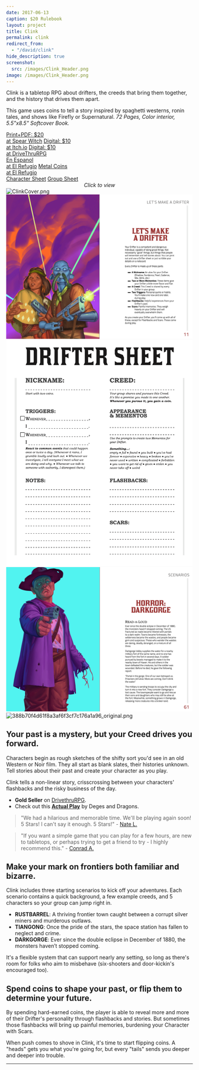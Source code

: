 ```yaml
---
date: 2017-06-13
caption: $20 Rulebook
layout: project
title: Clink
permalink: clink
redirect_from:
  - "/david/clink"
hide_description: true
screenshot:
  src: /images/Clink_Header.png
image: /images/Clink_Header.png
---
```


Clink is a tabletop RPG about drifters, the creeds that bring them together, and the history that drives them apart. 

This game uses coins to tell a story inspired by spaghetti westerns, ronin tales, and shows like Firefly or Supernatural. *72 Pages, Color interior, 5.5"x8.5" Softcover Book.*

<div class="shopping-buttons">
<a target="_blank" href="https://spearwitch.com/products/clink" class="btn btn-primary spearBTN">Print+PDF: $20<br>at Spear Witch</a>
<a target="_blank" href="https://davidschirduan.itch.io/clink" class="btn btn-primary itchBTN">Digital: $10<br>at Itch.io</a>
<a target="_blank" href="https://www.drivethrurpg.com/product/236659/Clink-RPG" class="btn btn-primary dtrpgBTN">Digital: $10<br>at DriveThruRPG</a>
<div style="width:100%;margin:0px;padding:0px;"></div>
<a target="_blank" href="https://www.elrefugioeditorial.com/tienda/clink" class="btn btn-primary clinkBTN">En Espanol<br>at El Refugio</a>
<a target="_blank" href="https://www.elrefugioeditorial.com/tienda/bolsa-3-monedas-clink" class="btn btn-primary clinkBTN">Metal Coins<br>at El Refugio</a>
</div>   

<div class="shopping-buttons">
<a target="_blank" href="/files/Clink_Character_Sheet.pdf" class="btn btn-primary">Character Sheet</a>
<a target="_blank" href="/files/Clink_Group_Sheet.pdf" class="btn btn-primary">Group Sheet</a>
</div>   

<div id="images" class="shopping-images">
<p style="margin: 0px;padding:0px;text-align:center;font-style:italic;">Click to view</p>
<img src="/images/posts/ClinkCover.png" alt="ClinkCover.png">
<img src="/images/Clink_spread2.png" alt="Clink_spread2.png">
<img src="/images/clink_sheet1.png" alt="clink_sheet1.png">
<img src="/images/Clink_spread1.png" alt="Clink_spread1.png">
<img src="/images/posts/388b70f4d61f8a3af6f3cf7c176a1a96_original.png" alt="388b70f4d61f8a3af6f3cf7c176a1a96_original.png">
</div>

## Your past is a mystery, but your Creed drives you forward.

Characters begin as rough sketches of the shifty sort you'd see in an old Western or Noir film. They all start as blank slates, their histories unknown. Tell stories about their past and create your character as you play.

Clink tells a non-linear story, crisscrossing between your characters' flashbacks and the risky business of the day. 

- **Gold Seller** on [DrivethruRPG](https://www.drivethrurpg.com/product/236659/Clink-RPG).
- Check out this [**Actual Play**](https://youtu.be/KSVjb-8G3BE) by Deges and Dragons.

> "We had a hilarious and memorable time. We'll be playing again soon! 5 Stars! I can't say it enough. 5 Stars!" - [Nate L.](https://www.drivethrurpg.com/product_reviews.php?products_id=236659&customers_id=1513007)

> "If you want a simple game that you can play for a few hours, are new to tabletops, or perhaps trying to get a friend to try - I highly recommend this." - [Conrad A.](https://www.drivethrurpg.com/product_reviews.php?products_id=236659&customers_id=746255)

## Make your mark on frontiers both familiar and bizarre.

Clink includes three starting scenarios to kick off your adventures. Each scenario contains a quick background, a few example creeds, and 5 characters so your group can jump right in.

 - **RUSTBARREL**: A thriving frontier town caught between a corrupt silver miners and murderous outlaws.
 - **TIANGONG**: Once the pride of the stars, the space station has fallen to neglect and crime.
 - **DARKGORGE**: Ever since the double eclipse in December of 1880, the monsters haven’t stopped coming.

It's a flexible system that can support nearly any setting, so long as there's room for folks who aim to misbehave (six-shooters and door-kickin's encouraged too).

## Spend coins to shape your past, or flip them to determine your future.

By spending hard-earned coins, the player is able to reveal more and more of their Drifter's personality through flashbacks and stories. But sometimes those flashbacks will bring up painful memories, burdening your Character with Scars.

When push comes to shove in Clink, it's time to start flipping coins. A "heads" gets you what you're going for, but every "tails" sends you deeper and deeper into trouble.

<hr class="endShoppingImages">

<link href="/assets/viewer.css" rel="stylesheet">
<script>
window.addEventListener('DOMContentLoaded', function () {
  var galley = document.getElementById('images');
  var viewer = new Viewer(galley,{navbar: 0, title:0, toolbar:0});
});
</script>
